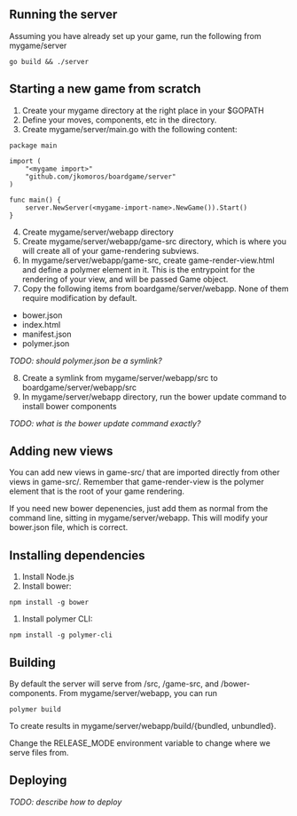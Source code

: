 
## Running the server

Assuming you have already set up your game, run the following from mygame/server

```go build && ./server```

## Starting a new game from scratch

1. Create your mygame directory at the right place in your $GOPATH
2. Define your moves, components, etc in the directory.
3. Create mygame/server/main.go with the following content:
```
package main

import (
	"<mygame import>"
	"github.com/jkomoros/boardgame/server"
)

func main() {
	server.NewServer(<mygame-import-name>.NewGame()).Start()
}
```
4. Create mygame/server/webapp directory
5. Create mygame/server/webapp/game-src directory, which is where you will create all of your game-rendering subviews.
6. In mygame/server/webapp/game-src, create game-render-view.html and define a polymer element in it. This is the entrypoint for the rendering of your view, and will be passed Game object.
7. Copy the following items from boardgame/server/webapp. None of them require modification by default.
* bower.json
* index.html
* manifest.json
* polymer.json

_TODO: should polymer.json be a symlink?_

8. Create a symlink from mygame/server/webapp/src to boardgame/server/webapp/src
9. In mygame/server/webapp directory, run the bower update command to install bower components

_TODO: what is the bower update command exactly?_ 

## Adding new views

You can add new views in game-src/ that are imported directly from other views in game-src/. Remember that game-render-view is the polymer element that is the root of your game rendering.

If you need new bower depenencies, just add them as normal from the command line, sitting in mygame/server/webapp. This will modify your bower.json file, which is correct.

## Installing dependencies

1. Install Node.js
2. Install bower:

```
npm install -g bower
```

1. Install polymer CLI:

```
npm install -g polymer-cli
```

## Building

By default the server will serve from /src, /game-src, and /bower-components. From mygame/server/webapp, you can run

```
polymer build
```

To create results in mygame/server/webapp/build/{bundled, unbundled}. 

Change the RELEASE_MODE environment variable to change where we serve files from.

## Deploying

_TODO: describe how to deploy_
